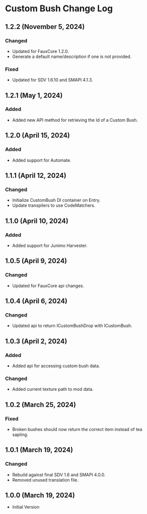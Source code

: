 # Custom Bush Change Log

## 1.2.2 (November 5, 2024)

### Changed

* Updated for FauxCore 1.2.0.
* Generate a default name/description if one is not provided.

### Fixed

* Updated for SDV 1.6.10 and SMAPI 4.1.3.

## 1.2.1 (May 1, 2024)

### Added

* Added new API method for retrieving the Id of a Custom Bush.

## 1.2.0 (April 15, 2024)

### Added

* Added support for Automate.

## 1.1.1 (April 12, 2024)

### Changed

* Initialize CustomBush DI container on Entry.
* Update transpilers to use CodeMatchers.

## 1.1.0 (April 10, 2024)

### Added

* Added support for Junimo Harvester.

## 1.0.5 (April 9, 2024)

### Changed

* Updated for FauxCore api changes.

## 1.0.4 (April 6, 2024)

### Changed

* Updated api to return ICustomBushDrop with ICustomBush.

## 1.0.3 (April 2, 2024)

### Added

* Added api for accessing custom bush data.

### Changed

* Added current texture path to mod data.

## 1.0.2 (March 25, 2024)

### Fixed

* Broken bushes should now return the correct item instead of tea sapling.

## 1.0.1 (March 19, 2024)

### Changed

* Rebuild against final SDV 1.6 and SMAPI 4.0.0.
* Removed unused translation file.

## 1.0.0 (March 19, 2024)

* Initial Version
